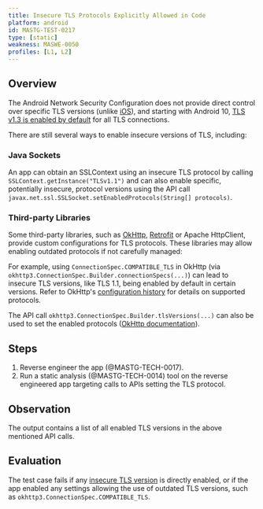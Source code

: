 ```yaml
---
title: Insecure TLS Protocols Explicitly Allowed in Code
platform: android
id: MASTG-TEST-0217
type: [static]
weakness: MASWE-0050
profiles: [L1, L2]
---
```


## Overview

The Android Network Security Configuration does not provide direct control over specific TLS versions (unlike [iOS](https://developer.apple.com/documentation/bundleresources/information_property_list/nsexceptionminimumtlsversion)), and starting with Android 10, [TLS v1.3 is enabled by default](https://developer.android.com/privacy-and-security/security-ssl#Updates%20to%20SSL) for all TLS connections.

There are still several ways to enable insecure versions of TLS, including:

### Java Sockets

An app can obtain an SSLContext using an insecure TLS protocol by calling `SSLContext.getInstance("TLSv1.1")` and can also enable specific, potentially insecure, protocol versions using the API call `javax.net.ssl.SSLSocket.setEnabledProtocols(String[] protocols)`.

### Third-party Libraries

Some third-party libraries, such as [OkHttp](https://square.github.io/okhttp/), [Retrofit](https://square.github.io/retrofit/) or Apache HttpClient, provide custom configurations for TLS protocols. These libraries may allow enabling outdated protocols if not carefully managed:

For example, using `ConnectionSpec.COMPATIBLE_TLS` in OkHttp (via `okhttp3.ConnectionSpec.Builder.connectionSpecs(...)`) can lead to insecure TLS versions, like TLS 1.1, being enabled by default in certain versions. Refer to OkHttp's [configuration history](https://square.github.io/okhttp/security/tls_configuration_history/) for details on supported protocols.

The API call `okhttp3.ConnectionSpec.Builder.tlsVersions(...)` can also be used to set the enabled protocols ([OkHttp documentation](https://square.github.io/okhttp/features/https/)).

## Steps

1. Reverse engineer the app (@MASTG-TECH-0017).
2. Run a static analysis (@MASTG-TECH-0014) tool on the reverse engineered app targeting calls to APIs setting the TLS protocol.

## Observation

The output contains a list of all enabled TLS versions in the above mentioned API calls.

## Evaluation

The test case fails if any [insecure TLS version](https://mas.owasp.org/MASTG/0x04f-Testing-Network-Communication/#recommended-tls-settings) is directly enabled, or if the app enabled any settings allowing the use of outdated TLS versions, such as `okhttp3.ConnectionSpec.COMPATIBLE_TLS`.
